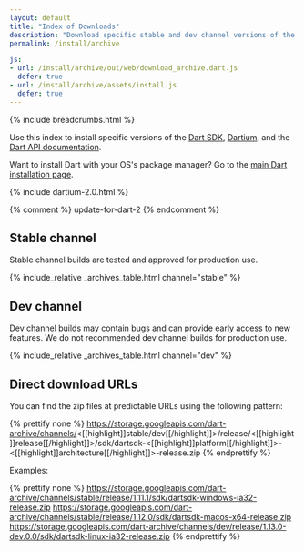 ```yaml
---
layout: default
title: "Index of Downloads"
description: "Download specific stable and dev channel versions of the Dart SDK, Dartium, and the Dart API documentation."
permalink: /install/archive

js:
- url: /install/archive/out/web/download_archive.dart.js
  defer: true
- url: /install/archive/assets/install.js
  defer: true
---
```


{% include breadcrumbs.html %}

Use this index to install specific versions of the
[Dart SDK](/tools/sdk),
[Dartium]({{site.webdev}}/tools/dartium),
and the [Dart API documentation]({{site.dart_api}}).

Want to install Dart with your OS's package manager?
Go to the [main Dart installation page](/install).

{% include dartium-2.0.html %}

{% comment %}
update-for-dart-2
{% endcomment %}

## Stable channel

Stable channel builds are tested and approved for production use.

{% include_relative _archives_table.html channel="stable" %}

## Dev channel

Dev channel builds may contain bugs and can provide early access
to new features. We do not recommended dev channel builds for
production use.

{% include_relative _archives_table.html channel="dev" %}

## Direct download URLs

You can find the zip files at predictable URLs using the
following pattern:

{% prettify none %}
https://storage.googleapis.com/dart-archive/channels/<[[highlight]]stable/dev[[/highlight]]>/release/<[[highlight]]release[[/highlight]]>/sdk/dartsdk-<[[highlight]]platform[[/highlight]]>-<[[highlight]]architecture[[/highlight]]>-release.zip
{% endprettify %}

Examples:

{% prettify none %}
https://storage.googleapis.com/dart-archive/channels/stable/release/1.11.1/sdk/dartsdk-windows-ia32-release.zip
https://storage.googleapis.com/dart-archive/channels/stable/release/1.12.0/sdk/dartsdk-macos-x64-release.zip
https://storage.googleapis.com/dart-archive/channels/dev/release/1.13.0-dev.0.0/sdk/dartsdk-linux-ia32-release.zip
{% endprettify %}
